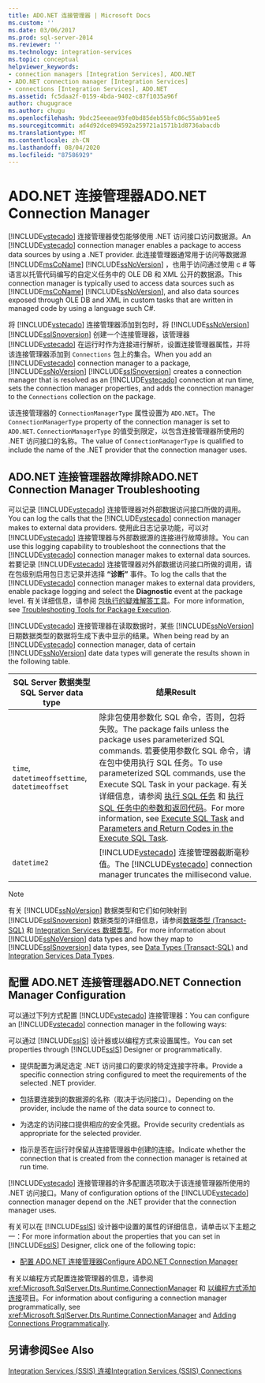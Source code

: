 ```yaml
---
title: ADO.NET 连接管理器 | Microsoft Docs
ms.custom: ''
ms.date: 03/06/2017
ms.prod: sql-server-2014
ms.reviewer: ''
ms.technology: integration-services
ms.topic: conceptual
helpviewer_keywords:
- connection managers [Integration Services], ADO.NET
- ADO.NET connection manager [Integration Services]
- connections [Integration Services], ADO.NET
ms.assetid: fc5daa2f-0159-4bda-9402-c87f1035a96f
author: chugugrace
ms.author: chugu
ms.openlocfilehash: 9bdc25eeeae93fe0bd85deb55bfc86c55ab91ee5
ms.sourcegitcommit: ad4d92dce894592a259721a1571b1d8736abacdb
ms.translationtype: MT
ms.contentlocale: zh-CN
ms.lasthandoff: 08/04/2020
ms.locfileid: "87586929"
---
```

# <a name="adonet-connection-manager"></a><span data-ttu-id="7485f-102">ADO.NET 连接管理器</span><span class="sxs-lookup"><span data-stu-id="7485f-102">ADO.NET Connection Manager</span></span>
  <span data-ttu-id="7485f-103">[!INCLUDE[vstecado](../../includes/vstecado-md.md)] 连接管理器使包能够使用 .NET 访问接口访问数据源。</span><span class="sxs-lookup"><span data-stu-id="7485f-103">An [!INCLUDE[vstecado](../../includes/vstecado-md.md)] connection manager enables a package to access data sources by using a .NET provider.</span></span> <span data-ttu-id="7485f-104">此连接管理器通常用于访问等数据源 [!INCLUDE[msCoName](../../includes/msconame-md.md)] [!INCLUDE[ssNoVersion](../../includes/ssnoversion-md.md)] ，也用于访问通过使用 c # 等语言以托管代码编写的自定义任务中的 OLE DB 和 XML 公开的数据源。</span><span class="sxs-lookup"><span data-stu-id="7485f-104">This connection manager is typically used to access data sources such as [!INCLUDE[msCoName](../../includes/msconame-md.md)] [!INCLUDE[ssNoVersion](../../includes/ssnoversion-md.md)], and also data sources exposed through OLE DB and XML in custom tasks that are written in managed code by using a language such C#.</span></span>  
  
 <span data-ttu-id="7485f-105">将 [!INCLUDE[vstecado](../../includes/vstecado-md.md)] 连接管理器添加到包时，将 [!INCLUDE[ssNoVersion](../../includes/ssnoversion-md.md)] [!INCLUDE[ssISnoversion](../../includes/ssisnoversion-md.md)] 创建一个连接管理器，该管理器 [!INCLUDE[vstecado](../../includes/vstecado-md.md)] 在运行时作为连接进行解析，设置连接管理器属性，并将该连接管理器添加到 `Connections` 包上的集合。</span><span class="sxs-lookup"><span data-stu-id="7485f-105">When you add an [!INCLUDE[vstecado](../../includes/vstecado-md.md)] connection manager to a package, [!INCLUDE[ssNoVersion](../../includes/ssnoversion-md.md)] [!INCLUDE[ssISnoversion](../../includes/ssisnoversion-md.md)] creates a connection manager that is resolved as an [!INCLUDE[vstecado](../../includes/vstecado-md.md)] connection at run time, sets the connection manager properties, and adds the connection manager to the `Connections` collection on the package.</span></span>  
  
 <span data-ttu-id="7485f-106">该连接管理器的 `ConnectionManagerType` 属性设置为 `ADO.NET`。</span><span class="sxs-lookup"><span data-stu-id="7485f-106">The `ConnectionManagerType` property of the connection manager is set to `ADO.NET`.</span></span> <span data-ttu-id="7485f-107">`ConnectionManagerType` 的值受到限定，以包含连接管理器所使用的 .NET 访问接口的名称。</span><span class="sxs-lookup"><span data-stu-id="7485f-107">The value of `ConnectionManagerType` is qualified to include the name of the .NET provider that the connection manager uses.</span></span>  
  
## <a name="adonet-connection-manager-troubleshooting"></a><span data-ttu-id="7485f-108">ADO.NET 连接管理器故障排除</span><span class="sxs-lookup"><span data-stu-id="7485f-108">ADO.NET Connection Manager Troubleshooting</span></span>  
 <span data-ttu-id="7485f-109">可以记录 [!INCLUDE[vstecado](../../includes/vstecado-md.md)] 连接管理器对外部数据访问接口所做的调用。</span><span class="sxs-lookup"><span data-stu-id="7485f-109">You can log the calls that the [!INCLUDE[vstecado](../../includes/vstecado-md.md)] connection manager makes to external data providers.</span></span> <span data-ttu-id="7485f-110">使用此日志记录功能，可以对 [!INCLUDE[vstecado](../../includes/vstecado-md.md)] 连接管理器与外部数据源的连接进行故障排除。</span><span class="sxs-lookup"><span data-stu-id="7485f-110">You can use this logging capability to troubleshoot the connections that the [!INCLUDE[vstecado](../../includes/vstecado-md.md)] connection manager makes to external data sources.</span></span> <span data-ttu-id="7485f-111">若要记录 [!INCLUDE[vstecado](../../includes/vstecado-md.md)] 连接管理器对外部数据访问接口所做的调用，请在包级别启用包日志记录并选择 **“诊断”** 事件。</span><span class="sxs-lookup"><span data-stu-id="7485f-111">To log the calls that the [!INCLUDE[vstecado](../../includes/vstecado-md.md)] connection manager makes to external data providers, enable package logging and select the **Diagnostic** event at the package level.</span></span> <span data-ttu-id="7485f-112">有关详细信息，请参阅 [包执行的疑难解答工具](../troubleshooting/troubleshooting-tools-for-package-execution.md)。</span><span class="sxs-lookup"><span data-stu-id="7485f-112">For more information, see [Troubleshooting Tools for Package Execution](../troubleshooting/troubleshooting-tools-for-package-execution.md).</span></span>  
  
 <span data-ttu-id="7485f-113">[!INCLUDE[vstecado](../../includes/vstecado-md.md)] 连接管理器在读取数据时，某些 [!INCLUDE[ssNoVersion](../../includes/ssnoversion-md.md)] 日期数据类型的数据将生成下表中显示的结果。</span><span class="sxs-lookup"><span data-stu-id="7485f-113">When being read by an [!INCLUDE[vstecado](../../includes/vstecado-md.md)] connection manager, data of certain [!INCLUDE[ssNoVersion](../../includes/ssnoversion-md.md)] date data types will generate the results shown in the following table.</span></span>  
  
|<span data-ttu-id="7485f-114">SQL Server 数据类型</span><span class="sxs-lookup"><span data-stu-id="7485f-114">SQL Server data type</span></span>|<span data-ttu-id="7485f-115">结果</span><span class="sxs-lookup"><span data-stu-id="7485f-115">Result</span></span>|  
|--------------------------|------------|  
|<span data-ttu-id="7485f-116">`time`, `datetimeoffset`</span><span class="sxs-lookup"><span data-stu-id="7485f-116">`time`, `datetimeoffset`</span></span>|<span data-ttu-id="7485f-117">除非包使用参数化 SQL 命令，否则，包将失败。</span><span class="sxs-lookup"><span data-stu-id="7485f-117">The package fails unless the package uses parameterized SQL commands.</span></span> <span data-ttu-id="7485f-118">若要使用参数化 SQL 命令，请在包中使用执行 SQL 任务。</span><span class="sxs-lookup"><span data-stu-id="7485f-118">To use parameterized SQL commands, use the Execute SQL Task in your package.</span></span> <span data-ttu-id="7485f-119">有关详细信息，请参阅 [执行 SQL 任务](../control-flow/execute-sql-task.md) 和 [执行 SQL 任务中的参数和返回代码](../parameters-and-return-codes-in-the-execute-sql-task.md)。</span><span class="sxs-lookup"><span data-stu-id="7485f-119">For more information, see [Execute SQL Task](../control-flow/execute-sql-task.md) and [Parameters and Return Codes in the Execute SQL Task](../parameters-and-return-codes-in-the-execute-sql-task.md).</span></span>|  
|`datetime2`|<span data-ttu-id="7485f-120">[!INCLUDE[vstecado](../../includes/vstecado-md.md)] 连接管理器截断毫秒值。</span><span class="sxs-lookup"><span data-stu-id="7485f-120">The [!INCLUDE[vstecado](../../includes/vstecado-md.md)] connection manager truncates the millisecond value.</span></span>|  
  
> [!NOTE]  
>  <span data-ttu-id="7485f-121">有关 [!INCLUDE[ssNoVersion](../../includes/ssnoversion-md.md)] 数据类型和它们如何映射到 [!INCLUDE[ssISnoversion](../../includes/ssisnoversion-md.md)] 数据类型的详细信息，请参阅[数据类型 (Transact-SQL)](/sql/t-sql/data-types/data-types-transact-sql) 和 [Integration Services 数据类型](../data-flow/integration-services-data-types.md)。</span><span class="sxs-lookup"><span data-stu-id="7485f-121">For more information about [!INCLUDE[ssNoVersion](../../includes/ssnoversion-md.md)] data types and how they map to [!INCLUDE[ssISnoversion](../../includes/ssisnoversion-md.md)] data types, see [Data Types &#40;Transact-SQL&#41;](/sql/t-sql/data-types/data-types-transact-sql) and [Integration Services Data Types](../data-flow/integration-services-data-types.md).</span></span>  
  
## <a name="adonet-connection-manager-configuration"></a><span data-ttu-id="7485f-122">配置 ADO.NET 连接管理器</span><span class="sxs-lookup"><span data-stu-id="7485f-122">ADO.NET Connection Manager Configuration</span></span>  
 <span data-ttu-id="7485f-123">可以通过下列方式配置 [!INCLUDE[vstecado](../../includes/vstecado-md.md)] 连接管理器：</span><span class="sxs-lookup"><span data-stu-id="7485f-123">You can configure an [!INCLUDE[vstecado](../../includes/vstecado-md.md)] connection manager in the following ways:</span></span>  
  
 <span data-ttu-id="7485f-124">可以通过 [!INCLUDE[ssIS](../../../includes/ssis-md.md)] 设计器或以编程方式来设置属性。</span><span class="sxs-lookup"><span data-stu-id="7485f-124">You can set properties through [!INCLUDE[ssIS](../../../includes/ssis-md.md)] Designer or programmatically.</span></span>  
  
-   <span data-ttu-id="7485f-125">提供配置为满足选定 .NET 访问接口的要求的特定连接字符串。</span><span class="sxs-lookup"><span data-stu-id="7485f-125">Provide a specific connection string configured to meet the requirements of the selected .NET provider.</span></span>  
  
-   <span data-ttu-id="7485f-126">包括要连接到的数据源的名称（取决于访问接口）。</span><span class="sxs-lookup"><span data-stu-id="7485f-126">Depending on the provider, include the name of the data source to connect to.</span></span>  
  
-   <span data-ttu-id="7485f-127">为选定的访问接口提供相应的安全凭据。</span><span class="sxs-lookup"><span data-stu-id="7485f-127">Provide security credentials as appropriate for the selected provider.</span></span>  
  
-   <span data-ttu-id="7485f-128">指示是否在运行时保留从连接管理器中创建的连接。</span><span class="sxs-lookup"><span data-stu-id="7485f-128">Indicate whether the connection that is created from the connection manager is retained at run time.</span></span>  
  
 <span data-ttu-id="7485f-129">[!INCLUDE[vstecado](../../includes/vstecado-md.md)] 连接管理器的许多配置选项取决于该连接管理器所使用的 .NET 访问接口。</span><span class="sxs-lookup"><span data-stu-id="7485f-129">Many of configuration options of the [!INCLUDE[vstecado](../../includes/vstecado-md.md)] connection manager depend on the .NET provider that the connection manager uses.</span></span>  
  
 <span data-ttu-id="7485f-130">有关可以在 [!INCLUDE[ssIS](../../../includes/ssis-md.md)] 设计器中设置的属性的详细信息，请单击以下主题之一：</span><span class="sxs-lookup"><span data-stu-id="7485f-130">For more information about the properties that you can set in [!INCLUDE[ssIS](../../../includes/ssis-md.md)] Designer, click one of the following topic:</span></span>  
  
-   [<span data-ttu-id="7485f-131">配置 ADO.NET 连接管理器</span><span class="sxs-lookup"><span data-stu-id="7485f-131">Configure ADO.NET Connection Manager</span></span>](../configure-ado-net-connection-manager.md)  
  
 <span data-ttu-id="7485f-132">有关以编程方式配置连接管理器的信息，请参阅 <xref:Microsoft.SqlServer.Dts.Runtime.ConnectionManager> 和 [以编程方式添加连接](../building-packages-programmatically/adding-connections-programmatically.md)项目。</span><span class="sxs-lookup"><span data-stu-id="7485f-132">For information about configuring a connection manager programmatically, see <xref:Microsoft.SqlServer.Dts.Runtime.ConnectionManager> and [Adding Connections Programmatically](../building-packages-programmatically/adding-connections-programmatically.md).</span></span>  
  
## <a name="see-also"></a><span data-ttu-id="7485f-133">另请参阅</span><span class="sxs-lookup"><span data-stu-id="7485f-133">See Also</span></span>  
 [<span data-ttu-id="7485f-134">Integration Services (SSIS) 连接</span><span class="sxs-lookup"><span data-stu-id="7485f-134">Integration Services &#40;SSIS&#41; Connections</span></span>](integration-services-ssis-connections.md)  
  
  
